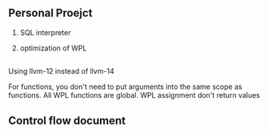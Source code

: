 ## Personal Proejct
1. SQL interpreter

2. optimization of WPL


## 
Using llvm-12 instead of llvm-14 

For functions, you don't need to put arguments into the same scope as functions.
All WPL functions are global.
WPL assignment don't return values

## Control flow document 

